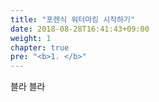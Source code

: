```yaml
---
title: "포렌식 워터마킹 시작하기"
date: 2018-08-28T16:41:43+09:00
weight: 1
chapter: true
pre: "<b>1. </b>"
---
```


블라 블라

